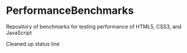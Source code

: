 PerformanceBenchmarks
=====================

Repository of benchmarks for testing performance of HTML5, CSS3, and JavaScript

Cleaned up status line
